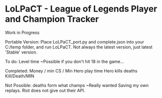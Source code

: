 LoLPaCT - League of Legends Player and Champion Tracker
=========
Work in Progress

Portable Version:
Place  LoLPaCT_port.py and complete.json into your C:/temp folder, and run LoLPaCT. Not always the latest version, just latest 'Stable' version.


To do:
Level time ~Possible if you don't hit 18 in the game...


Completed:
Money / min
CS / Min
Hero play time
Hero kills deaths
Kill/Death/MIN


Not Possible:
deaths form what champs ~Really wanted
Saving my own replays. Riot does not give out their API.
